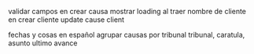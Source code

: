 validar campos en crear causa
mostrar loading al traer nombre de cliente en crear cliente
update cause client

fechas y cosas en español
agrupar causas por tribunal
tribunal, caratula, asunto ultimo avance
